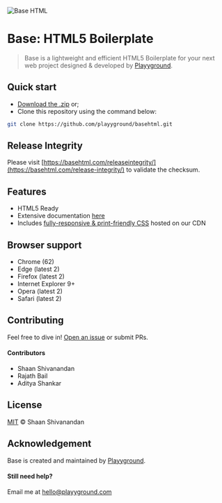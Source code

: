 ![Base HTML](https://privacdn.com/basehtml/ig3xik.png)
# Base: HTML5 Boilerplate

>Base is a lightweight and efficient HTML5 Boilerplate for your next web project designed & developed by [Playyground](https://playyground.com/).

## Quick start

- [Download the .zip](https://github.com/playyground/basehtml/archive/master.zip) or;
- Clone this repository using the command below:

```sh
git clone https://github.com/playyground/basehtml.git
```

## Release Integrity

Please visit [https://basehtml.com/releaseintegrity/](https://basehtml.com/release-integrity/) to validate the checksum.

## Features

- HTML5 Ready
- Extensive documentation [here](https://basehtml.com/docs/)
- Includes [fully-responsive & print-friendly CSS](https://zerocss.com/) hosted on our CDN

## Browser support

- Chrome (62)
- Edge (latest 2)
- Firefox (latest 2)
- Internet Explorer 9+
- Opera (latest 2)
- Safari (latest 2)

## Contributing

Feel free to dive in! [Open an issue](https://github.com/playyground/basehtml/issues/new/) or submit PRs.

#### Contributors
- Shaan Shivanandan
- Rajath Bail
- Aditya Shankar

## License

[MIT](LICENSE) © Shaan Shivanandan

## Acknowledgement

Base is created and maintained by [Playyground](https://playyground.com/).

#### Still need help?
Email me at [hello@playyground.com](mailto:hello@playyground.com?Subject=Support%3A%20Base%20HTML5%20Boilerplate)